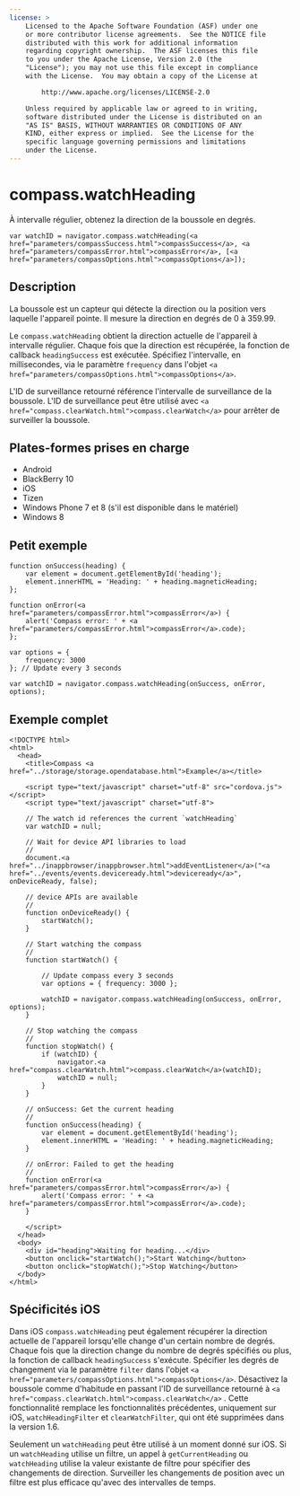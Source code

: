 ```yaml
---
license: >
    Licensed to the Apache Software Foundation (ASF) under one
    or more contributor license agreements.  See the NOTICE file
    distributed with this work for additional information
    regarding copyright ownership.  The ASF licenses this file
    to you under the Apache License, Version 2.0 (the
    "License"); you may not use this file except in compliance
    with the License.  You may obtain a copy of the License at

        http://www.apache.org/licenses/LICENSE-2.0

    Unless required by applicable law or agreed to in writing,
    software distributed under the License is distributed on an
    "AS IS" BASIS, WITHOUT WARRANTIES OR CONDITIONS OF ANY
    KIND, either express or implied.  See the License for the
    specific language governing permissions and limitations
    under the License.
---
```


# compass.watchHeading

À intervalle régulier, obtenez la direction de la boussole en degrés.

    var watchID = navigator.compass.watchHeading(<a href="parameters/compassSuccess.html">compassSuccess</a>, <a href="parameters/compassError.html">compassError</a>, [<a href="parameters/compassOptions.html">compassOptions</a>]);
    

## Description

La boussole est un capteur qui détecte la direction ou la position vers laquelle l'appareil pointe. Il mesure la direction en degrés de 0 à 359.99.

Le `compass.watchHeading` obtient la direction actuelle de l'appareil à intervalle régulier. Chaque fois que la direction est récupérée, la fonction de callback `headingSuccess` est exécutée. Spécifiez l'intervalle, en millisecondes, via le paramètre `frequency` dans l'objet `<a href="parameters/compassOptions.html">compassOptions</a>`.

L'ID de surveillance retourné référence l'intervalle de surveillance de la boussole. L'ID de surveillance peut être utilisé avec `<a href="compass.clearWatch.html">compass.clearWatch</a>` pour arrêter de surveiller la boussole.

## Plates-formes prises en charge

*   Android
*   BlackBerry 10
*   iOS
*   Tizen
*   Windows Phone 7 et 8 (s'il est disponible dans le matériel)
*   Windows 8

## Petit exemple

    function onSuccess(heading) {
        var element = document.getElementById('heading');
        element.innerHTML = 'Heading: ' + heading.magneticHeading;
    };
    
    function onError(<a href="parameters/compassError.html">compassError</a>) {
        alert('Compass error: ' + <a href="parameters/compassError.html">compassError</a>.code);
    };
    
    var options = {
        frequency: 3000
    }; // Update every 3 seconds
    
    var watchID = navigator.compass.watchHeading(onSuccess, onError, options);
    

## Exemple complet

    <!DOCTYPE html>
    <html>
      <head>
        <title>Compass <a href="../storage/storage.opendatabase.html">Example</a></title>
    
        <script type="text/javascript" charset="utf-8" src="cordova.js"></script>
        <script type="text/javascript" charset="utf-8">
    
        // The watch id references the current `watchHeading`
        var watchID = null;
    
        // Wait for device API libraries to load
        //
        document.<a href="../inappbrowser/inappbrowser.html">addEventListener</a>("<a href="../events/events.deviceready.html">deviceready</a>", onDeviceReady, false);
    
        // device APIs are available
        //
        function onDeviceReady() {
            startWatch();
        }
    
        // Start watching the compass
        //
        function startWatch() {
    
            // Update compass every 3 seconds
            var options = { frequency: 3000 };
    
            watchID = navigator.compass.watchHeading(onSuccess, onError, options);
        }
    
        // Stop watching the compass
        //
        function stopWatch() {
            if (watchID) {
                navigator.<a href="compass.clearWatch.html">compass.clearWatch</a>(watchID);
                watchID = null;
            }
        }
    
        // onSuccess: Get the current heading
        //
        function onSuccess(heading) {
            var element = document.getElementById('heading');
            element.innerHTML = 'Heading: ' + heading.magneticHeading;
        }
    
        // onError: Failed to get the heading
        //
        function onError(<a href="parameters/compassError.html">compassError</a>) {
            alert('Compass error: ' + <a href="parameters/compassError.html">compassError</a>.code);
        }
    
        </script>
      </head>
      <body>
        <div id="heading">Waiting for heading...</div>
        <button onclick="startWatch();">Start Watching</button>
        <button onclick="stopWatch();">Stop Watching</button>
      </body>
    </html>
    

## Spécificités iOS

Dans iOS `compass.watchHeading` peut également récupérer la direction actuelle de l'appareil lorsqu'elle change d'un certain nombre de degrés. Chaque fois que la direction change du nombre de degrés spécifiés ou plus, la fonction de callback `headingSuccess` s'exécute. Spécifier les degrés de changement via le paramètre `filter` dans l'objet `<a href="parameters/compassOptions.html">compassOptions</a>`. Désactivez la boussole comme d'habitude en passant l'ID de surveillance retourné à `<a href="compass.clearWatch.html">compass.clearWatch</a>` . Cette fonctionnalité remplace les fonctionnalités précédentes, uniquement sur iOS, `watchHeadingFilter` et `clearWatchFilter`, qui ont été supprimées dans la version 1.6.

Seulement un `watchHeading` peut être utilisé à un moment donné sur iOS. Si un `watchHeading` utilise un filtre, un appel à `getCurrentHeading` ou `watchHeading` utilise la valeur existante de filtre pour spécifier des changements de direction. Surveiller les changements de position avec un filtre est plus efficace qu'avec des intervalles de temps.